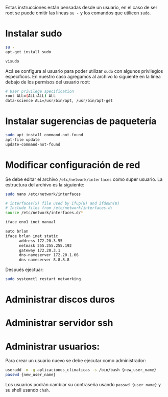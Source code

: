 Estas instrucciones están pensadas desde un usuario, en el caso de ser root se puede omitir las líneas `su -` y los comandos que utilicen `sudo`.

# Instalar sudo

```bash
su -
apt-get install sudo

visudo
```

Acá se configura al usuario para poder utilizar `sudo` con algunos privilegios específicos. En nuestro caso agregamos al archivo lo siguiente en la línea debajo de los permisos del usuario root:

```bash
# User privilege specification
root ALL=(ALL:ALL) ALL
data-science ALL=/usr/bin/apt, /usr/bin/apt-get
```

# Instalar sugerencias de paquetería

```bash
sudo apt install command-not-found
apt-file update
update-command-not-found
```

# Modificar configuración de red
Se debe editar el archivo `/etc/network/interfaces` como super usuario. La estructura del archivo es la siguiente:

```bash
sudo nano /etc/network/interfaces
```

```bash
# interfaces(5) file used by ifup(8) and ifdown(8)
# Include files from /etc/network/interfaces.d:
source /etc/network/interfaces.d/*

iface eno1 inet manual

auto brlan
iface brlan inet static
      address 172.20.3.55
      netmask 255.255.255.192
      gateway 172.20.3.1
      dns-nameserver 172.20.1.66
      dns-nameserver 8.8.8.8
```

Después ejectuar:
```bash
sudo systemctl restart networking
```

# Administrar discos duros



# Administrar servidor ssh

# Administrar usuarios:
Para crear un usuario nuevo se debe ejecutar como administrador:
```bash
useradd -m -g aplicaciones_climaticas -s /bin/bash {new_user_name}
passwd {new_user_name}
```

Los usuarios podrán cambiar su contraseña usando `passwd {user_name}` y su shell usando `chsh`.
